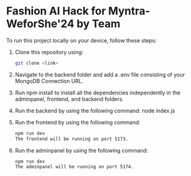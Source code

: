 # Fashion AI Hack for Myntra-WeforShe'24 by Team </CodeZen>

To run this project locally on your device, follow these steps:

1. Clone this repository using:
   ```bash
   git clone <link>

2. Navigate to the backend folder and add a .env file consisting of your MongoDB Connection URL.

3. Run npm install to install all the dependencies independently in the adminpanel, frontend, and backend folders.

4. Run the backend by using the following command:
    node index.js

5. Run the frontend by using the following command:

    ```bash
    npm run dev
    The frontend will be running on port 5173.

6. Run the adminpanel by using the following command:

    ```bash
    npm run dev
    The adminpanel will be running on port 5174.

